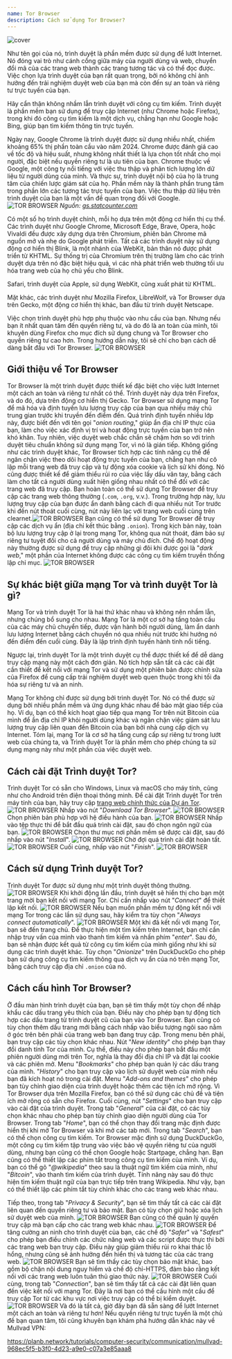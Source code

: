 ```yaml
---
name: Tor Browser
description: Cách sử dụng Tor Browser?
---
```

![cover](assets/cover.webp)

Như tên gọi của nó, trình duyệt là phần mềm được sử dụng để lướt Internet. Nó đóng vai trò như cánh cổng giữa máy của người dùng và web, chuyển đổi mã của các trang web thành các trang tương tác và có thể đọc được. Việc chọn lựa trình duyệt của bạn rất quan trọng, bởi nó không chỉ ảnh hưởng đến trải nghiệm duyệt web của bạn mà còn đến sự an toàn và riêng tư trực tuyến của bạn.

Hãy cẩn thận không nhầm lẫn trình duyệt với công cụ tìm kiếm. Trình duyệt là phần mềm bạn sử dụng để truy cập Internet (như Chrome hoặc Firefox), trong khi đó công cụ tìm kiếm là một dịch vụ, chẳng hạn như Google hoặc Bing, giúp bạn tìm kiếm thông tin trực tuyến.

Ngày nay, Google Chrome là trình duyệt được sử dụng nhiều nhất, chiếm khoảng 65% thị phần toàn cầu vào năm 2024. Chrome được đánh giá cao về tốc độ và hiệu suất, nhưng không nhất thiết là lựa chọn tốt nhất cho mọi người, đặc biệt nếu quyền riêng tư là ưu tiên của bạn. Chrome thuộc về Google, một công ty nổi tiếng với việc thu thập và phân tích lượng lớn dữ liệu từ người dùng của mình. Và thực sự, trình duyệt nội bộ của họ là trung tâm của chiến lược giám sát của họ. Phần mềm này là thành phần trung tâm trong phần lớn các tương tác trực tuyến của bạn. Việc thu thập dữ liệu trên trình duyệt của bạn là một vấn đề quan trọng đối với Google.
![TOR BROWSER](assets/notext/01.webp)
*Nguồn: [gs.statcounter.com](https://gs.statcounter.com/browser-market-share)*

Có một số họ trình duyệt chính, mỗi họ dựa trên một động cơ hiển thị cụ thể. Các trình duyệt như Google Chrome, Microsoft Edge, Brave, Opera, hoặc Vivaldi đều được xây dựng dựa trên Chromium, phiên bản Chrome mã nguồn mở và nhẹ do Google phát triển. Tất cả các trình duyệt này sử dụng động cơ hiển thị Blink, là một nhánh của WebKit, bản thân nó được phát triển từ KHTML. Sự thống trị của Chromium trên thị trường làm cho các trình duyệt dựa trên nó đặc biệt hiệu quả, vì các nhà phát triển web thường tối ưu hóa trang web của họ chủ yếu cho Blink.

Safari, trình duyệt của Apple, sử dụng WebKit, cũng xuất phát từ KHTML.

Mặt khác, các trình duyệt như Mozilla Firefox, LibreWolf, và Tor Browser dựa trên Gecko, một động cơ hiển thị khác, ban đầu từ trình duyệt Netscape.

Việc chọn trình duyệt phù hợp phụ thuộc vào nhu cầu của bạn. Nhưng nếu bạn ít nhất quan tâm đến quyền riêng tư, và do đó là an toàn của mình, tôi khuyên dùng Firefox cho mục đích sử dụng chung và Tor Browser cho quyền riêng tư cao hơn. Trong hướng dẫn này, tôi sẽ chỉ cho bạn cách dễ dàng bắt đầu với Tor Browser.
![TOR BROWSER](assets/notext/02.webp)

## Giới thiệu về Tor Browser

Tor Browser là một trình duyệt được thiết kế đặc biệt cho việc lướt Internet một cách an toàn và riêng tư nhất có thể. Trình duyệt này dựa trên Firefox, và do đó, dựa trên động cơ hiển thị Gecko.
Tor Browser sử dụng mạng Tor để mã hóa và định tuyến lưu lượng truy cập của bạn qua nhiều máy chủ trung gian trước khi truyền đến điểm đến. Quá trình định tuyến nhiều lớp này, được biết đến với tên gọi "*onion routing*," giúp ẩn địa chỉ IP thực của bạn, làm cho việc xác định vị trí và hoạt động trực tuyến của bạn trở nên khó khăn. Tuy nhiên, việc duyệt web chắc chắn sẽ chậm hơn so với trình duyệt tiêu chuẩn không sử dụng mạng Tor, vì nó là gián tiếp.
Không giống như các trình duyệt khác, Tor Browser tích hợp các tính năng cụ thể để ngăn chặn việc theo dõi hoạt động trực tuyến của bạn, chẳng hạn như cô lập mỗi trang web đã truy cập và tự động xóa cookie và lịch sử khi đóng. Nó cũng được thiết kế để giảm thiểu rủi ro của việc lấy dấu vân tay, bằng cách làm cho tất cả người dùng xuất hiện giống nhau nhất có thể đối với các trang web đã truy cập.
Bạn hoàn toàn có thể sử dụng Tor Browser để truy cập các trang web thông thường (`.com`, `.org`, v.v.). Trong trường hợp này, lưu lượng truy cập của bạn được ẩn danh bằng cách đi qua nhiều nút Tor trước khi đến nút thoát cuối cùng, nút này liên lạc với trang web cuối cùng trên clearnet.![TOR BROWSER](assets/notext/03.webp)
Bạn cũng có thể sử dụng Tor Browser để truy cập các dịch vụ ẩn (địa chỉ kết thúc bằng `.onion`). Trong kịch bản này, toàn bộ lưu lượng truy cập ở lại trong mạng Tor, không qua nút thoát, đảm bảo sự riêng tư tuyệt đối cho cả người dùng và máy chủ đích. Chế độ hoạt động này thường được sử dụng để truy cập những gì đôi khi được gọi là "*dark web*," một phần của Internet không được các công cụ tìm kiếm truyền thống lập chỉ mục.
![TOR BROWSER](assets/notext/04.webp)

## Sự khác biệt giữa mạng Tor và trình duyệt Tor là gì?

Mạng Tor và trình duyệt Tor là hai thứ khác nhau và không nên nhầm lẫn, nhưng chúng bổ sung cho nhau. Mạng Tor là một cơ sở hạ tầng toàn cầu của các máy chủ chuyển tiếp, được vận hành bởi người dùng, làm ẩn danh lưu lượng Internet bằng cách chuyển nó qua nhiều nút trước khi hướng nó đến điểm đến cuối cùng. Đây là lập trình định tuyến hành tinh nổi tiếng.

Ngược lại, trình duyệt Tor là một trình duyệt cụ thể được thiết kế để dễ dàng truy cập mạng này một cách đơn giản. Nó tích hợp sẵn tất cả các cài đặt cần thiết để kết nối với mạng Tor và sử dụng một phiên bản được chỉnh sửa của Firefox để cung cấp trải nghiệm duyệt web quen thuộc trong khi tối đa hóa sự riêng tư và an ninh.

Mạng Tor không chỉ được sử dụng bởi trình duyệt Tor. Nó có thể được sử dụng bởi nhiều phần mềm và ứng dụng khác nhau để bảo mật giao tiếp của họ. Ví dụ, bạn có thể kích hoạt giao tiếp qua mạng Tor trên nút Bitcoin của mình để ẩn địa chỉ IP khỏi người dùng khác và ngăn chặn việc giám sát lưu lượng truy cập liên quan đến Bitcoin của bạn bởi nhà cung cấp dịch vụ Internet.
Tóm lại, mạng Tor là cơ sở hạ tầng cung cấp sự riêng tư trong lướt web của chúng ta, và Trình duyệt Tor là phần mềm cho phép chúng ta sử dụng mạng này như một phần của việc duyệt web.

## Cách cài đặt Trình duyệt Tor?

Trình duyệt Tor có sẵn cho Windows, Linux và macOS cho máy tính, cũng như cho Android trên điện thoại thông minh. Để cài đặt Trình duyệt Tor trên máy tính của bạn, hãy truy cập [trang web chính thức của Dự án Tor](https://www.torproject.org/).
![TOR BROWSER](assets/notext/05.webp)
Nhấp vào nút "*Download Tor Browser*".
![TOR BROWSER](assets/notext/06.webp)
Chọn phiên bản phù hợp với hệ điều hành của bạn.
![TOR BROWSER](assets/notext/07.webp)
Nhấp vào tệp thực thi để bắt đầu quá trình cài đặt, sau đó chọn ngôn ngữ của bạn.
![TOR BROWSER](assets/notext/08.webp)
Chọn thư mục nơi phần mềm sẽ được cài đặt, sau đó nhấp vào nút "*Install*".
![TOR BROWSER](assets/notext/09.webp)
Chờ đợi quá trình cài đặt hoàn tất.
![TOR BROWSER](assets/notext/10.webp)
Cuối cùng, nhấp vào nút "*Finish*".
![TOR BROWSER](assets/notext/11.webp)

## Cách sử dụng Trình duyệt Tor?

Trình duyệt Tor được sử dụng như một trình duyệt thông thường.
![TOR BROWSER](assets/notext/12.webp)
Khi khởi động lần đầu, trình duyệt sẽ hiển thị cho bạn một trang mời bạn kết nối với mạng Tor. Chỉ cần nhấp vào nút "*Connect*" để thiết lập kết nối.
![TOR BROWSER](assets/notext/13.webp)
Nếu bạn muốn phần mềm tự động kết nối với mạng Tor trong các lần sử dụng sau, hãy kiểm tra tùy chọn "*Always connect automatically*".
![TOR BROWSER](assets/notext/14.webp)
Một khi đã kết nối với mạng Tor, bạn sẽ đến trang chủ.
Để thực hiện một tìm kiếm trên Internet, bạn chỉ cần nhập truy vấn của mình vào thanh tìm kiếm và nhấn phím "*enter*".
Sau đó, bạn sẽ nhận được kết quả từ công cụ tìm kiếm của mình giống như khi sử dụng các trình duyệt khác.
Tùy chọn "*Onionize*" trên DuckDuckGo cho phép bạn sử dụng công cụ tìm kiếm thông qua dịch vụ ẩn của nó trên mạng Tor, bằng cách truy cập địa chỉ `.onion` của nó.

## Cách cấu hình Tor Browser?

Ở đầu màn hình trình duyệt của bạn, bạn sẽ tìm thấy một tùy chọn để nhập khẩu các dấu trang yêu thích của bạn. Điều này cho phép bạn tự động tích hợp các dấu trang từ trình duyệt cũ của bạn vào Tor Browser.
Bạn cũng có tùy chọn thêm dấu trang mới bằng cách nhấp vào biểu tượng ngôi sao nằm ở góc trên bên phải của trang web bạn đang truy cập.
Trong menu bên phải, bạn truy cập các tùy chọn khác nhau.
Nút "*New identity*" cho phép bạn thay đổi danh tính Tor của mình. Cụ thể, điều này cho phép bạn bắt đầu một phiên người dùng mới trên Tor, nghĩa là thay đổi địa chỉ IP và đặt lại cookie và các phiên mở.
Menu "*Bookmarks*" cho phép bạn quản lý các dấu trang của mình.
"*History*" cho bạn truy cập vào lịch sử duyệt web của mình nếu bạn đã kích hoạt nó trong cài đặt.
Menu "*Add-ons and themes*" cho phép bạn tùy chỉnh giao diện của trình duyệt hoặc thêm các tiện ích mở rộng. Vì Tor Browser dựa trên Mozilla Firefox, bạn có thể sử dụng các chủ đề và tiện ích mở rộng có sẵn cho Firefox.
Cuối cùng, nút "*Settings*" cho bạn truy cập vào cài đặt của trình duyệt.
Trong tab "*General*" của cài đặt, có các tùy chọn khác nhau cho phép bạn tùy chỉnh giao diện người dùng của Tor Browser.
Trong tab "*Home*", bạn có thể chọn thay đổi trang mặc định được hiển thị khi mở Tor Browser và khi mở các tab mới.
Trong tab "*Search*", bạn có thể chọn công cụ tìm kiếm. Tor Browser mặc định sử dụng DuckDuckGo, một công cụ tìm kiếm tập trung vào việc bảo vệ quyền riêng tư của người dùng, nhưng bạn cũng có thể chọn Google hoặc Startpage, chẳng hạn.
Bạn cũng có thể thiết lập các phím tắt trong công cụ tìm kiếm của mình.
Ví dụ, bạn có thể gõ "*@wikipedia*" theo sau là thuật ngữ tìm kiếm của mình, như "*Bitcoin*", vào thanh tìm kiếm của trình duyệt.
Tính năng này sau đó thực hiện tìm kiếm thuật ngữ của bạn trực tiếp trên trang Wikipedia.
Như vậy, bạn có thể thiết lập các phím tắt tùy chỉnh khác cho các trang web khác nhau.

Tiếp theo, trong tab "*Privacy & Security*", bạn sẽ tìm thấy tất cả các cài đặt liên quan đến quyền riêng tư và bảo mật.
Bạn có tùy chọn giữ hoặc xóa lịch sử duyệt web của mình.
![TOR BROWSER](assets/notext/34.webp) Bạn cũng có thể quản lý quyền truy cập mà bạn cấp cho các trang web khác nhau.
![TOR BROWSER](assets/notext/35.webp)
Để tăng cường an ninh cho trình duyệt của bạn, các chế độ "*Safer*" và "*Safest*" cho phép bạn điều chỉnh các chức năng web và các script được thực thi bởi các trang web bạn truy cập. Điều này giúp giảm thiểu rủi ro khai thác lỗ hổng, nhưng cũng sẽ ảnh hưởng đến hiển thị và tương tác của các trang web. ![TOR BROWSER](assets/notext/36.webp) Bạn sẽ tìm thấy các tùy chọn bảo mật khác, bao gồm bộ chặn nội dung nguy hiểm và chế độ chỉ-HTTPS, đảm bảo rằng kết nối với các trang web luôn tuân thủ giao thức này. ![TOR BROWSER](assets/notext/37.webp) Cuối cùng, trong tab "*Connection*", bạn sẽ tìm thấy tất cả các cài đặt liên quan đến việc kết nối với mạng Tor. Đây là nơi bạn có thể cấu hình một cầu để truy cập Tor từ các khu vực nơi việc truy cập có thể bị kiểm duyệt. ![TOR BROWSER](assets/notext/38.webp) Và đó là tất cả, giờ đây bạn đã sẵn sàng để lướt Internet một cách an toàn và riêng tư hơn! Nếu quyền riêng tư trực tuyến là một chủ đề bạn quan tâm, tôi cũng khuyên bạn khám phá hướng dẫn khác này về Mullvad VPN:

https://planb.network/tutorials/computer-security/communication/mullvad-968ec5f5-b3f0-4d23-a9e0-c07a3e85aaa8
